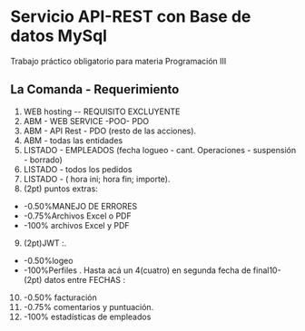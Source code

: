 #  Servicio API-REST con Base de datos MySql  #
Trabajo práctico obligatorio para materia Programación III

## La Comanda - Requerimiento ##

1. WEB hosting -- REQUISITO EXCLUYENTE
2. ABM - WEB SERVICE -POO- PDO
3. ABM - API Rest - PDO (resto de las acciones).
4. ABM - todas las entidades
5. LISTADO - EMPLEADOS (fecha logueo - cant. Operaciones - suspensión - borrado)
6. LISTADO - todos los pedidos
7. LISTADO - ( hora ini; hora fin; importe).
8. (2pt) puntos extras:
  * -0.50%MANEJO DE ERRORES
  * -0.75%Archivos Excel o PDF
  * -100% archivos Excel y PDF
9. (2pt)JWT :.
  * -0.50%logeo
  * -100%Perfiles .
Hasta acá un 4(cuatro) en segunda fecha de final10- (2pt) datos entre FECHAS :
10. -0.50% facturación
11. -0.75% comentarios y puntuación.
12. -100% estadísticas de empleados

